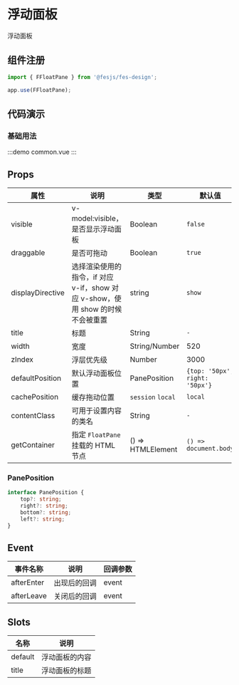 # 浮动面板

浮动面板

## 组件注册

```js
import { FFloatPane } from '@fesjs/fes-design';

app.use(FFloatPane);
```

## 代码演示

### 基础用法

:::demo
common.vue
:::

## Props

| 属性             | 说明                                                                           | 类型              | 默认值                         |
| ---------------- | ------------------------------------------------------------------------------ | ----------------- | ------------------------------ |
| visible          | v-model:visible，是否显示浮动面板                                              | Boolean           | `false`                        |
| draggable        | 是否可拖动                                                                     | Boolean           | `true`                         |
| displayDirective | 选择渲染使用的指令，if 对应 v-if，show 对应 v-show，使用 show 的时候不会被重置 | string            | `show`                         |
| title            | 标题                                                                           | String            | `-`                            |
| width            | 宽度                                                                           | String/Number     | 520                            |
| zIndex           | 浮层优先级                                                                     | Number            | 3000                           |
| defaultPosition  | 默认浮动面板位置                                                               | PanePosition      | `{top: '50px', right: '50px'}` |
| cachePosition    | 缓存拖动位置                                                                   | `session` `local` | `local`                        |
| contentClass     | 可用于设置内容的类名                                                           | String            | `-`                            |
| getContainer     | 指定 `FloatPane` 挂载的 HTML 节点                                              | () => HTMLElement | `() => document.body`          |

### PanePosition

```ts
interface PanePosition {
    top?: string;
    right?: string;
    bottom?: string;
    left?: string;
}
```

## Event

| 事件名称   | 说明         | 回调参数 |
| ---------- | ------------ | -------- |
| afterEnter | 出现后的回调 | event    |
| afterLeave | 关闭后的回调 | event    |

## Slots

| 名称    | 说明           |
| ------- | -------------- |
| default | 浮动面板的内容 |
| title   | 浮动面板的标题 |
